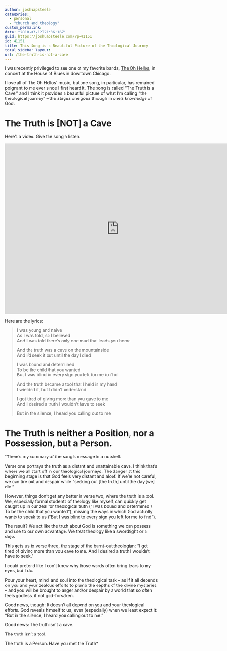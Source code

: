 ```yaml
---
author: joshuapsteele
categories:
  - personal
  - "church and theology"
custom_permalink:
date: "2018-03-12T21:36:16Z"
guid: https://joshuapsteele.com/?p=41151
id: 41151
title: This Song is a Beautiful Picture of the Theological Journey
total_sidebar_layout:
url: /the-truth-is-not-a-cave
---
```


I was recently privileged to see one of my favorite bands, [The Oh Hellos](http://theohhellos.com/), in concert at the House of Blues in downtown Chicago.

I love all of The Oh Hellos’ music, but one song, in particular, has remained poignant to me ever since I first heard it. The song is called “The Truth is a Cave,” and I think it provides a beautiful picture of what I’m calling “the theological journey” – the stages one goes through in one’s knowledge of God.

# The Truth is \[NOT\] a Cave

Here’s a video. Give the song a listen.

<iframe allow="accelerometer; autoplay; clipboard-write; encrypted-media; gyroscope; picture-in-picture" allowfullscreen="" frameborder="0" height="563" loading="lazy" src="https://www.youtube.com/embed/cTMObl4CqoU?feature=oembed" title="The Truth Is A Cave - The Oh Hello's" width="750"></iframe>

Here are the lyrics:

> I was young and naive  
> As I was told, so I believed  
> And I was told there’s only one road that leads you home
> 
> And the truth was a cave on the mountainside  
> And I’d seek it out until the day I died
> 
> I was bound and determined  
> To be the child that you wanted  
> But I was blind to every sign you left for me to find
> 
> And the truth became a tool that I held in my hand  
> I wielded it, but I didn’t understand
> 
> I got tired of giving more than you gave to me  
> And I desired a truth I wouldn’t have to seek
> 
> But in the silence, I heard you calling out to me

# The Truth is neither a Position, nor a Possession, but a Person.

ˆThere’s my summary of the song’s message in a nutshell.

Verse one portrays the truth as a distant and unattainable cave. I think that’s where we all start off in our theological journeys. The danger at this beginning stage is that God feels very distant and aloof. If we’re not careful, we can tire out and despair while “seeking out \[the truth\] until the day \[we\] die.”

However, things don’t get any better in verse two, where the truth is a tool. We, especially formal students of theology like myself, can quickly get caught up in our zeal for theological truth (“I was bound and determined / To be the child that you wanted”), missing the ways in which God actually wants to speak to us (“But I was blind to every sign you left for me to find”).

The result? We act like the truth about God is something we can possess and use to our own advantage. We treat theology like a swordfight or a dojo.

This gets us to verse three, the stage of the burnt-out theologian: “I got tired of giving more than you gave to me. And I desired a truth I wouldn’t have to seek.”

I could pretend like I don’t know why those words often bring tears to my eyes, but I do.

Pour your heart, mind, and soul into the theological task – as if it all depends on you and your zealous efforts to plumb the depths of the divine mysteries – and you will be brought to anger and/or despair by a world that so often feels godless, if not god-forsaken.

Good news, though: It doesn’t all depend on you and your theological efforts. God reveals himself to us, even (especially) when we least expect it: “But in the silence, I heard you calling out to me.”

Good news: The truth isn’t a cave.

The truth isn’t a tool.

The truth is a Person. Have you met the Truth?